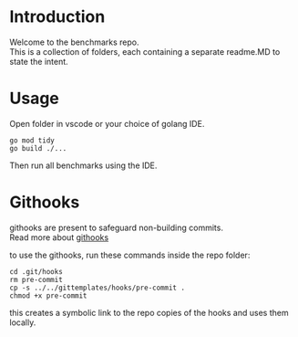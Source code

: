 # Introduction

Welcome to the benchmarks repo.  
This is a collection of folders, each containing a separate readme.MD to state the intent.


# Usage

Open folder in vscode or your choice of golang IDE.

`go mod tidy`   
`go build ./...`

Then run all benchmarks using the IDE.


# Githooks

githooks are present to safeguard non-building commits.  
Read more about [githooks](https://www.atlassian.com/git/tutorials/git-hooks)


to use the githooks, run these commands inside the repo folder: 
```
cd .git/hooks
rm pre-commit
cp -s ../../gittemplates/hooks/pre-commit .
chmod +x pre-commit
```

this creates a symbolic link to the repo copies of the hooks and uses them locally.

